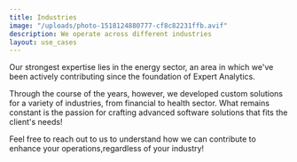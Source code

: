 ```yaml
---
title: Industries
image: "/uploads/photo-1518124880777-cf8c82231ffb.avif"
description: We operate across different industries
layout: use_cases
---
```


Our strongest expertise lies in the energy sector, an area in which we've been actively contributing since the foundation
of Expert Analytics.

Through the course of the years, however, we developed custom solutions for a variety of industries,
from financial to health sector.
What remains constant is the passion for crafting advanced software solutions that fits the client's needs!

Feel free to reach out to us to understand how we can contribute to enhance your operations,regardless of your industry!

